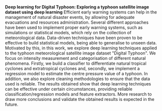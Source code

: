 **Deep learning for Digital Typhoon: Exploring a typhoon satellite image dataset using deep learning**
Efficient early warning systems can help in the management of natural disaster events, by allowing for adequate evacuations and resources administration. Several different approaches have been used to implement proper early warning systems, such as simulations or statistical models, which rely on the collection of meteorological data. Data-driven techniques have been proven to be effective to build statistical models, being able to generalise to unseen data. Motivated by this, in this work, we explore deep learning techniques applied to the typhoon meteorological satellite image dataset "Digital Typhoon". We focus on intensity measurement and categorisation of different natural phenomena. Firstly, we build a classifier to differentiate natural tropical cyclones and extratropical cyclones and, secondly, we implement a regression model to estimate the centre pressure value of a typhoon. In addition, we also explore cleaning methodologies to ensure that the data used is reliable. The results obtained show that deep learning techniques can be effective under certain circumstances, providing reliable classification/regression models and feature extractors. More research to draw more conclusions and validate the obtained results is expected in the future.
